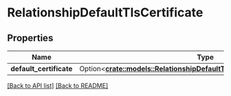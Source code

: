 # RelationshipDefaultTlsCertificate

## Properties

Name | Type | Description | Notes
------------ | ------------- | ------------- | -------------
**default_certificate** | Option<[**crate::models::RelationshipDefaultTlsCertificateDefaultCertificate**](RelationshipDefaultTlsCertificateDefaultCertificate.md)> |  | 

[[Back to API list]](../README.md#documentation-for-api-endpoints) [[Back to README]](../README.md)


